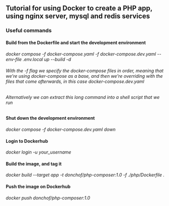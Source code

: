 ## Tutorial for using Docker to create a PHP app, using nginx server, mysql and redis services

### Useful commands

#### Build from the Dockerfile and start the development environment
*docker compose -f docker-compose.yaml -f docker-compose.dev.yaml --env-file .env.local up --build -d*
###### With the -f flag we specify the docker-compose files in order, meaning that we're using docker-compose as a base, and then we're overriding with the files that come afterwards, in this case docker-compose.dev.yaml 
###### Alternatively we can extract this long command into a shell script that we run
#### Shut down the development environment
*docker compose -f docker-compose.dev.yaml down*

#### Login to Dockerhub
*docker login -u your_username*

#### Build the image, and tag it
*docker build --target app -t donchof/php-composer:1.0 -f ./php/Dockerfile .*

#### Push the image on Dockerhub
*docker push donchof/php-composer:1.0*